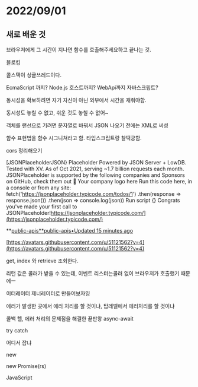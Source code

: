 # 2022/09/01

## 새로 배운 것

브라우저에게 그 시간이 지나면 함수를 호출해주세요하고 끝나는 것.

블로킹

콜스택이 싱글쓰레드이다.

EcmaScript 까지? Node.js 호스트까지? WebApi까지 자바스크립트?

동시성을 확보하려면 자기 자신이 아닌 외부에서 시간을 재줘야함.

동시성도 놓칠 수 없고, 쉬운 것도 놓칠 수 없어~

객체를 랜선으로 기려면 문자열로 바꿔서 JSON 나오기 전에는 XML로 써성

함수 표현법을 함수 시그니쳐라고 함. 타입스크립트랑 찰떡궁함.

cors 정리해오기

[JSONPlaceholderJSON} Placeholder Powered by JSON Server + LowDB. Tested with XV. As of Oct 2021, serving ~1.7 billion requests each month. JSONPlaceholder is supported by the following companies and Sponsors on GitHub, check them out 💖 Your company logo here Run this code here, in a console or from any site: fetch('https://jsonplaceholder.typicode.com/todos/1') .then(response => response.json()) .then(json => console.log(json)) Run script {} Congrats you've made your first call to JSONPlaceholder!https://jsonplaceholder.typicode.com/](https://jsonplaceholder.typicode.com/)

**[public-apis**public-apis•Updated 15 minutes ago](https://github.com/public-apis/public-apis)

[https://avatars.githubusercontent.com/u/51121562?v=4](https://avatars.githubusercontent.com/u/51121562?v=4)

get, index 와 retrieve 조회한다.

리턴 값은 콜러가 받을 수 있는데, 이벤트 리스터는콜러 없이 브라우저가 호출했기 때문에ㅡ

이터레이터 제너레이터로 만들어보자잉

에러가 발생한 곳에서 에러 처리를 할 것이냐, 탑레벨에서 에러처리를 할 것이냐

콜백 헬, 에러 처리의 문제점을 해결한 끝판왕 async-await

try catch

어디서 잡냐

new

new Promise(rs)

JavaScript
